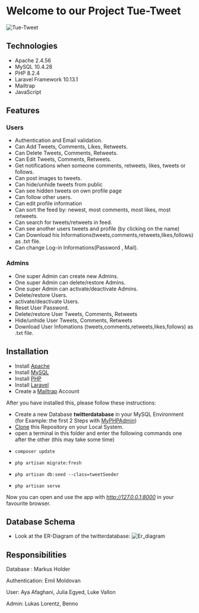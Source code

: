 # Welcome to our Project Tue-Tweet

![Tue-Tweet](https://github.com/Emilmoldovan24/Tue-Tweet/assets/92357718/a4cfc58a-39dc-4136-8760-70111d06a1eb)

 
## Technologies
* Apache 2.4.56
* MySQL 10.4.28
* PHP 8.2.4
* Laravel Framework 10.13.1
* Mailtrap
* JavaScript

## Features
### Users
* Authentication and Email validation. 
* Can Add Tweets, Comments, Likes, Retweets.
* Can Delete Tweets, Comments, Retweets.
* Can Edit Tweets, Comments, Retweets.
* Get notifications when someone comments, retweets, likes, tweets or follows.
* Can post images to tweets.
* Can hide/unhide tweets from public
* Can see hidden tweets on own profile page
* Can follow other users.
* Can edit profile information
* Can sort the feed by: newest, most comments, most likes, most retweets.
* Can search for tweets/retweets in feed.
* Can see another users tweets and profile (by clicking on the name)
* Can Download his Informations(tweets,comments,retweets,likes,follows) as .txt file.
* Can change Log-in Informations(Password , Mail). 

### Admins
* One super Admin can create new Admins.
* One super Admin can delete/restore Admins.
* One super Admin can activate/deactivate Admins.
* Delete/restore Users.
* activate/deactivate Users.
* Reset User Password.
* Delete/restore User Tweets, Comments, Retweets
* Hide/unhide User Tweets, Comments, Retweets
* Download User Infomations (tweets,comments,retweets,likes,follows) as .txt file.
## Installation
* Install [Apache](https://httpd.apache.org/docs/2.4/install.html)
* Install [MySQL](https://dev.mysql.com/doc/mysql-installation-excerpt/5.7/en/)
* Install [PHP](https://www.php.net/manual/en/install.php)
* Install [Laravel](https://laravel.com/docs/7.x/installation)
* Create a [Mailtrap](https://mailtrap.io/) Account

After you have installed this, please follow these instructions:
* Create a new Database **twitterdatabase** in your MySQL Environment (for Example: the first 2 Steps with [MyPHPAdmin](https://www.geeksforgeeks.org/how-to-create-a-new-database-in-phpmyadmin/))
* [Clone](https://docs.github.com/de/repositories/creating-and-managing-repositories/cloning-a-repository) this Repository on your Local System.
* open a terminal in this folder and enter the following commands one after the other (this may take some time)
*     composer update
*     php artisan migrate:fresh
*     php artisan db:seed --class=tweetSeeder
*     php artisan serve

Now you can open and use the app with *http://127.0.0.1:8000* in your favourite browser.  

## Database Schema

* Look at the ER-Diagram of the twitterdatabase:
 ![Er_diagram](https://github.com/Emilmoldovan24/Tue-Tweet/assets/92357718/c0a1bcce-eecf-452d-a46e-ff028ac6f56b)

## Responsibilities

Database : Markus Holder  

Authentication: Emil Moldovan



User: Aya Afaghani, Julia Egyed, Luke Vallon

Admin: Lukas Lorentz, Benno
